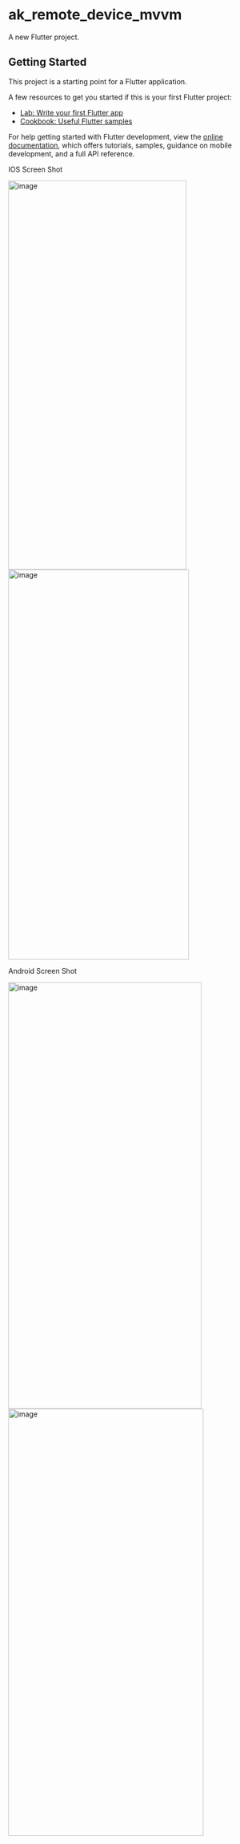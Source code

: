 # ak_remote_device_mvvm

A new Flutter project.

## Getting Started

This project is a starting point for a Flutter application.

A few resources to get you started if this is your first Flutter project:

- [Lab: Write your first Flutter app](https://docs.flutter.dev/get-started/codelab)
- [Cookbook: Useful Flutter samples](https://docs.flutter.dev/cookbook)

For help getting started with Flutter development, view the
[online documentation](https://docs.flutter.dev/), which offers tutorials,
samples, guidance on mobile development, and a full API reference.

IOS Screen Shot

<img width="356" height="776" alt="image" src="https://github.com/user-attachments/assets/02d823ee-dc96-4119-a32d-0cacf7c5c1ea" /> <img width="361" height="778" alt="image" src="https://github.com/user-attachments/assets/e029b3a2-6297-44e7-9ae1-96bbae6924ce" />

Android Screen Shot

<img width="386" height="851" alt="image" src="https://github.com/user-attachments/assets/62a157c9-e79d-44e9-bf61-3015300ded38" /> <img width="390" height="852" alt="image" src="https://github.com/user-attachments/assets/a4ae6450-ec9f-41f4-afe5-8197b30c0c4f" />

